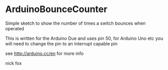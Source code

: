 ArduinoBounceCounter
====================

Simple sketch to show the number of times a switch bounces when operated

This is written for the Arduino Due and uses pin 50, for Arduino Uno etc 
you will need to change the pin to an interrupt capable pin

see http://arduino.cc/en for more info

nick fox
